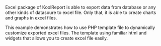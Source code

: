Excel package of KoolReport is able to export data from database or any other kinds of datasoure to excel file. Only that, it is able to create charts and graphs in excel files.

This example demonstrates how to use PHP template file to dynamically customize  exported excel files. The template using familiar html and widgets that allows you to create excel file easily.